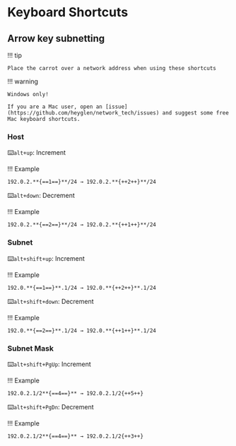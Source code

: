 # Keyboard Shortcuts

## Arrow key subnetting

!!! tip

    Place the carrot over a network address when using these shortcuts

!!! warning

    Windows only!

    If you are a Mac user, open an [issue](https://github.com/heyglen/network_tech/issues) and suggest some free Mac keyboard shortcuts.

### Host

:keyboard:`alt+up`: Increment

!!! Example

    192.0.2.**{==1==}**/24 → 192.0.2.**{++2++}**/24

:keyboard:`alt+down`: Decrement

!!! Example

    192.0.2.**{==2==}**/24 → 192.0.2.**{++1++}**/24


### Subnet

:keyboard:`alt+shift+up`: Increment

!!! Example

    192.0.**{==1==}**.1/24 → 192.0.**{++2++}**.1/24

:keyboard:`alt+shift+down`: Decrement

!!! Example

    192.0.**{==2==}**.1/24 → 192.0.**{++1++}**.1/24

### Subnet Mask

:keyboard:`alt+shift+PgUp`: Increment

!!! Example

    192.0.2.1/2**{==4==}** → 192.0.2.1/2{++5++}

:keyboard:`alt+shift+PgDn`: Decrement

!!! Example

    192.0.2.1/2**{==4==}** → 192.0.2.1/2{++3++}
